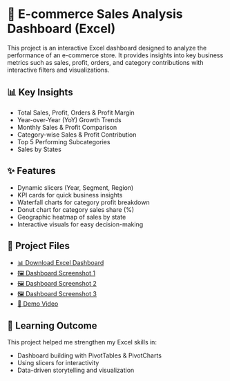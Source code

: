 # 🛒 E-commerce Sales Analysis Dashboard (Excel)

This project is an interactive Excel dashboard designed to analyze the performance of an e-commerce store. It provides insights into key business metrics such as sales, profit, orders, and category contributions with interactive filters and visualizations.

## 📊 Key Insights
- Total Sales, Profit, Orders & Profit Margin
- Year-over-Year (YoY) Growth Trends
- Monthly Sales & Profit Comparison
- Category-wise Sales & Profit Contribution
- Top 5 Performing Subcategories
- Sales by States

## ✨ Features
- Dynamic slicers (Year, Segment, Region)
- KPI cards for quick business insights
- Waterfall charts for category profit breakdown
- Donut chart for category sales share (%)
- Geographic heatmap of sales by state
- Interactive visuals for easy decision-making

## 📂 Project Files
- [📊 Download Excel Dashboard](Ecommerce_Sales_Analysis.xlsx)  
- [🖼 Dashboard Screenshot 1](Dashboard%1.JPG)  
- [🖼 Dashboard Screenshot 2](Dashboard%2.JPG)  
- [🖼 Dashboard Screenshot 3](Dashboard%3.JPG)  
- [🎥 Demo Video](Excel_Dashboard.mp4) 

## 🎯 Learning Outcome
This project helped me strengthen my Excel skills in:
- Dashboard building with PivotTables & PivotCharts
- Using slicers for interactivity
- Data-driven storytelling and visualization
